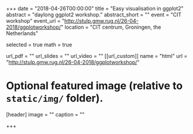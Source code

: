 +++
date = "2018-04-26T00:00:00"
title = "Easy visualisation in ggplot2"
abstract = "daylong ggplot2 workshop."
abstract_short = ""
event = "CIT workshop"
event_url = "http://stulp.gmw.rug.nl/26-04-2018/ggplotworkshop/"
location = "CIT centrum, Groningen, the Netherlands"

selected = true
math = true

url_pdf = ""
url_slides = ""
url_video = ""
[[url_custom]]
    name = "html"
    url = "http://stulp.gmw.rug.nl/26-04-2018/ggplotworkshop/"

# Optional featured image (relative to `static/img/` folder).
[header]
image = ""
caption = ""

+++


